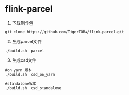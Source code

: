# flink-parcel
1. 下载制作包
```
git clone https://github.com/TigerTORA/flink-parcel.git
```
2. 生成parcel文件
```
./build.sh  parcel
```
3. 生成csd文件
```
#on yarn 版本
./build.sh  csd_on_yarn

#standalone版本
./build.sh  csd_standalone
```
